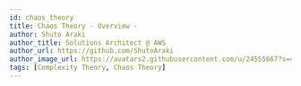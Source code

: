 ```yaml
---
id: chaos_theory
title: Chaos Theory - Overview -
author: Shuto Araki
author_title: Solutions Architect @ AWS
author_url: https://github.com/ShutoAraki
author_image_url: https://avatars2.githubusercontent.com/u/24555667?s=400&u=229ea0bb8cfcd1a59759bcb2526842b593cffe83&v=4
tags: [Complexity Theory, Chaos Theory]
---
```

